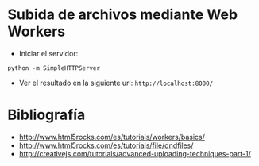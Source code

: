 # Subida de archivos mediante Web Workers

- Iniciar el servidor:
```
python -m SimpleHTTPServer
```
- Ver el resultado en la siguiente url: ```http://localhost:8000/```

# Bibliografía

- http://www.html5rocks.com/es/tutorials/workers/basics/
- http://www.html5rocks.com/es/tutorials/file/dndfiles/
- http://creativejs.com/tutorials/advanced-uploading-techniques-part-1/
